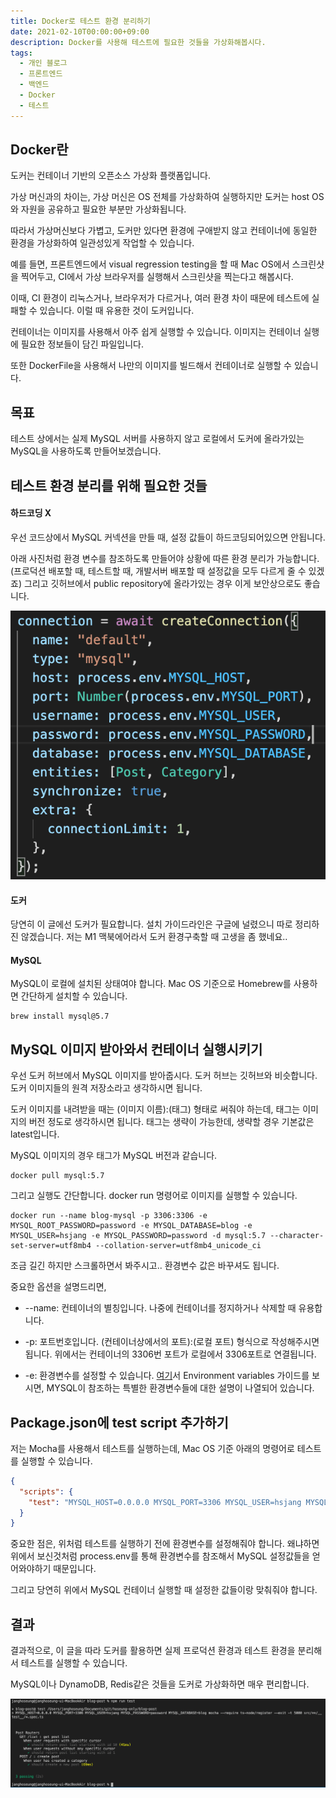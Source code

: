 ```yaml
---
title: Docker로 테스트 환경 분리하기
date: 2021-02-10T00:00:00+09:00
description: Docker를 사용해 테스트에 필요한 것들을 가상화해봅시다.
tags:
  - 개인 블로그
  - 프론트엔드
  - 백엔드
  - Docker
  - 테스트
---
```


## Docker란

도커는 컨테이너 기반의 오픈소스 가상화 플랫폼입니다.

가상 머신과의 차이는, 가상 머신은 OS 전체를 가상화하여 실행하지만 도커는 host OS와 자원을 공유하고 필요한 부분만 가상화됩니다.

따라서 가상머신보다 가볍고, 도커만 있다면 환경에 구애받지 않고 컨테이너에 동일한 환경을 가상화하여 일관성있게 작업할 수 있습니다.

예를 들면, 프론트엔드에서 visual regression testing을 할 때 Mac OS에서 스크린샷을 찍어두고, CI에서 가상 브라우저를 실행해서 스크린샷을 찍는다고 해봅시다.

이때, CI 환경이 리눅스거나, 브라우저가 다르거나, 여러 환경 차이 때문에 테스트에 실패할 수 있습니다. 이럴 때 유용한 것이 도커입니다.

컨테이너는 이미지를 사용해서 아주 쉽게 실행할 수 있습니다. 이미지는 컨테이너 실행에 필요한 정보들이 담긴 파일입니다.

또한 DockerFile을 사용해서 나만의 이미지를 빌드해서 컨테이너로 실행할 수 있습니다.

## 목표

테스트 상에서는 실제 MySQL 서버를 사용하지 않고 로컬에서 도커에 올라가있는 MySQL을 사용하도록 만들어보겠습니다.

## 테스트 환경 분리를 위해 필요한 것들

#### 하드코딩 X

우선 코드상에서 MySQL 커넥션을 만들 때, 설정 값들이 하드코딩되어있으면 안됩니다.

아래 사진처럼 환경 변수를 참조하도록 만들어야 상황에 따른 환경 분리가 가능합니다. (프로덕션 배포할 때, 테스트할 때, 개발서버 배포할 때 설정값을 모두 다르게 줄 수 있겠죠) 그리고 깃허브에서 public repository에 올라가있는 경우 이게 보안상으로도 좋습니다.

![](./result-1.png)

#### 도커

당연히 이 글에선 도커가 필요합니다. 설치 가이드라인은 구글에 널렸으니 따로 정리하진 않겠습니다. 저는 M1 맥북에어라서 도커 환경구축할 때 고생을 좀 했네요..

#### MySQL

MySQL이 로컬에 설치된 상태여야 합니다. Mac OS 기준으로 Homebrew를 사용하면 간단하게 설치할 수 있습니다.

```
brew install mysql@5.7
```

## MySQL 이미지 받아와서 컨테이너 실행시키기

우선 도커 허브에서 MySQL 이미지를 받아줍시다.
도커 허브는 깃허브와 비슷합니다. 도커 이미지들의 원격 저장소라고 생각하시면 됩니다.

도커 이미지를 내려받을 때는 (이미지 이름):(태그) 형태로 써줘야 하는데, 태그는 이미지의 버전 정도로 생각하시면 됩니다. 태그는 생략이 가능한데, 생략할 경우 기본값은 latest입니다.

MySQL 이미지의 경우 태그가 MySQL 버전과 같습니다.

```
docker pull mysql:5.7
```

그리고 실행도 간단합니다. docker run 명령어로 이미지를 실행할 수 있습니다.

```
docker run --name blog-mysql -p 3306:3306 -e MYSQL_ROOT_PASSWORD=password -e MYSQL_DATABASE=blog -e MYSQL_USER=hsjang -e MYSQL_PASSWORD=password -d mysql:5.7 --character-set-server=utf8mb4 --collation-server=utf8mb4_unicode_ci
```

조금 길긴 하지만 스크롤하면서 봐주시고.. 환경변수 값은 바꾸셔도 됩니다.

중요한 옵션을 설명드리면,

- --name: 컨테이너의 별칭입니다. 나중에 컨테이너를 정지하거나 삭제할 때 유용합니다.

- -p: 포트번호입니다. (컨테이너상에서의 포트):(로컬 포트) 형식으로 작성해주시면 됩니다. 위에서는 컨테이너의 3306번 포트가 로컬에서 3306포트로 연결됩니다.

- -e: 환경변수를 설정할 수 있습니다. [여기](https://hub.docker.com/_/mysql)서 Environment variables 가이드를 보시면, MYSQL이 참조하는 특별한 환경변수들에 대한 설명이 나열되어 있습니다.

## Package.json에 test script 추가하기

저는 Mocha를 사용해서 테스트를 실행하는데, Mac OS 기준 아래의 명령어로 테스트를 실행할 수 있습니다.

```json
{
  "scripts": {
    "test": "MYSQL_HOST=0.0.0.0 MYSQL_PORT=3306 MYSQL_USER=hsjang MYSQL_PASSWORD=password MYSQL_DATABASE=blog mocha --require ts-node/register --exit -t 5000 src/**/__test__/*.spec.ts"
  }
}
```

중요한 점은, 위처럼 테스트를 실행하기 전에 환경변수를 설정해줘야 합니다. 왜냐하면 위에서 보신것처럼 process.env를 통해 환경변수를 참조해서 MySQL 설정값들을 얻어와야하기 때문입니다.

그리고 당연히 위에서 MySQL 컨테이너 실행할 때 설정한 값들이랑 맞춰줘야 합니다.

## 결과

결과적으로, 이 글을 따라 도커를 활용하면 실제 프로덕션 환경과 테스트 환경을 분리해서 테스트를 실행할 수 있습니다.

MySQL이나 DynamoDB, Redis같은 것들을 도커로 가상화하면 매우 편리합니다.

![](./result-2.png)
